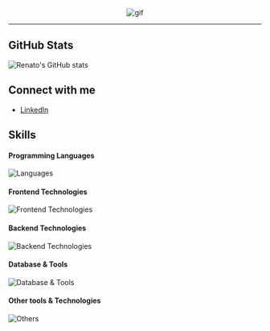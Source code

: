 <div align=center> 
   <img src="https://readme-typing-svg.herokuapp.com/?color=%2336BCF7&center=true&size=30&vCenter=true&lines=Hi%20There%20%F0%9F%96%90,%20I%27m%20Renato;%20Game%20Dev%20Student%20%F0%9F%8E%AE" alt="gif" />
</div>
<hr>

## GitHub Stats
![Renato's GitHub stats](https://github-readme-stats.vercel.app/api?username=renatob04&show_icons=true&theme=cobalt)

## Connect with me
- [LinkedIn](https://www.linkedin.com/in/renatob04)

## Skills

#### Programming Languages
![Languages](https://skillicons.dev/icons?i=c,cs,js,kotlin,py)

#### Frontend Technologies
![Frontend Technologies](https://skillicons.dev/icons?i=css,html,react)

#### Backend Technologies
![Backend Technologies](https://skillicons.dev/icons?i=dotnet,nodejs)

#### Database & Tools
![Database & Tools](https://skillicons.dev/icons?i=firebase,mysql)

#### Other tools & Technologies
![Others](https://skillicons.dev/icons?i=anaconda,androidstudio,git,github,markdown,npm,opencv,pycharm,visualstudio,vscode)
